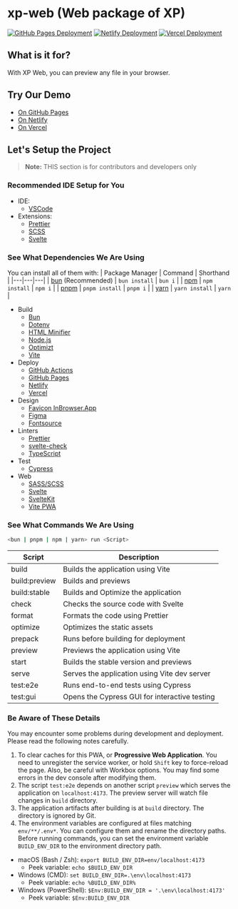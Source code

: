 # xp-web (Web package of XP)

[![GitHub Pages Deployment](https://img.shields.io/github/deployments/AsherJingkongChen/xp-web/github-pages?label=github.io&logo=GitHub)](https://asherjingkongchen.github.io/xp-web/)
[![Netlify Deployment](https://img.shields.io/netlify/b69d5757-4329-4328-bd99-a71505b14a39?label=netlify.app&logo=Netlify)](https://xp-web.netlify.app)
[![Vercel Deployment](https://img.shields.io/github/deployments/AsherJingkongChen/xp-web/Production?label=vercel.app&logo=Vercel)](https://xp-web.vercel.app)

## What is it for?

With XP Web, you can preview any file in your browser.

## Try Our Demo

- [On GitHub Pages](https://asherjingkongchen.github.io/xp-web/)
- [On Netlify](https://xp-web.netlify.app/)
- [On Vercel](https://xp-web.vercel.app/)

## Let's Setup the Project

> **Note:** THIS section is for contributors and developers only

### Recommended IDE Setup for You

- IDE:
  - [VSCode](https://code.visualstudio.com/)
- Extensions:
  - [Prettier](https://marketplace.visualstudio.com/items?itemName=esbenp.prettier-vscode)
  - [SCSS](https://marketplace.visualstudio.com/items?itemName=mrmlnc.vscode-scss)
  - [Svelte](https://marketplace.visualstudio.com/items?itemName=svelte.svelte-vscode)

### See What Dependencies We Are Using

You can install all of them with:
| Package Manager | Command | Shorthand |
|---|---|---|
| [bun](https://bun.sh/) (Recommended) | `bun install` | `bun i` |
| [npm](https://www.npmjs.com/) | `npm install` | `npm i` |
| [pnpm](https://pnpm.io/) | `pnpm install` | `pnpm i` |
| [yarn](https://yarnpkg.com/) | `yarn install` | `yarn` |

- Build
  - [Bun](https://bun.sh/)
  - [Dotenv](https://www.dotenv.org/)
  - [HTML Minifier](https://github.com/kangax/html-minifier)
  - [Node.js](https://nodejs.org/)
  - [Optimizt](https://github.com/343dev/optimizt)
  - [Vite](https://vitejs.dev/)
- Deploy
  - [GitHub Actions](https://github.com/features/actions)
  - [GitHub Pages](https://pages.github.com/)
  - [Netlify](https://www.netlify.com/)
  - [Vercel](https://vercel.com/)
- Design
  - [Favicon InBrowser.App](https://favicon.inbrowser.app/tools/favicon-generator)
  - [Figma](https://www.figma.com/)
  - [Fontsource](https://fontsource.org/)
- Linters
  - [Prettier](https://prettier.io/)
  - [svelte-check](https://www.npmjs.com/package/svelte-check)
  - [TypeScript](https://www.typescriptlang.org/)
- Test
  - [Cypress](https://www.cypress.io/)
- Web
  - [SASS/SCSS](https://sass-lang.com/)
  - [Svelte](https://svelte.dev/)
  - [SvelteKit](https://kit.svelte.dev/)
  - [Vite PWA](https://vite-pwa-org.netlify.app/)

### See What Commands We Are Using

```sh
<bun | pnpm | npm | yarn> run <Script>
```

| Script        | Description                                   |
| ------------- | --------------------------------------------- |
| build         | Builds the application using Vite             |
| build:preview | Builds and previews                           |
| build:stable  | Builds and Optimize the application           |
| check         | Checks the source code with Svelte            |
| format        | Formats the code using Prettier               |
| optimize      | Optimizes the static assets                   |
| prepack       | Runs before building for deployment           |
| preview       | Previews the application using Vite           |
| start         | Builds the stable version and previews        |
| serve         | Serves the application using Vite dev server  |
| test:e2e      | Runs end-to-end tests using Cypress           |
| test:gui      | Opens the Cypress GUI for interactive testing |

### Be Aware of These Details

You may encounter some problems during development and deployment.
Please read the following notes carefully.

1. To clear caches for this PWA, or **Progressive Web Application**. You need to unregister the service worker, or hold `Shift` key to force-reload the page. Also, be careful with Workbox options. You may find some errors in the dev console after modifying them.
2. The script `test:e2e` depends on another script `preview` which serves the application on `localhost:4173`. The preview server will watch file changes in `build` directory.
3. The application artifacts after building is at `build` directory. The directory is ignored by Git.
4. The environment variables are configured at files matching `env/**/.env*`. You can configure them and rename the directory paths. Before running commands, you can set the environment variable `BUILD_ENV_DIR` to the environment directory path.

- macOS (Bash / Zsh): `export BUILD_ENV_DIR=env/localhost:4173`
  - Peek variable: `echo $BUILD_ENV_DIR`
- Windows (CMD): `set BUILD_ENV_DIR=.\env\localhost:4173`
  - Peek variable: `echo %BUILD_ENV_DIR%`
- Windows (PowerShell): `$Env:BUILD_ENV_DIR = '.\env\localhost:4173'`
  - Peek variable: `$Env:BUILD_ENV_DIR`
